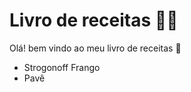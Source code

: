 # Livro de receitas :man_cook: #

Olá! bem vindo ao meu livro de receitas :wave:

- Strogonoff Frango
- Pavê

